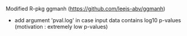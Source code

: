 Modified R-pkg ggmanh (https://github.com/leejs-abv/ggmanh)
 - add argument 'pval.log' in case input data contains log10 p-values (motivation : extremely low p-values) 
